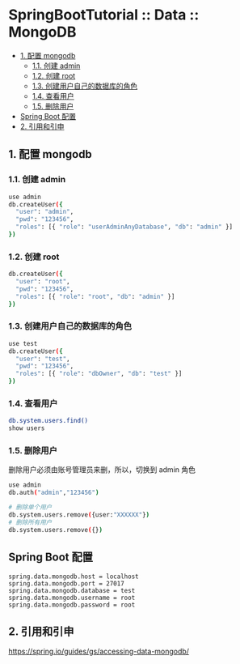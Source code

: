 # SpringBootTutorial :: Data :: MongoDB

<!-- TOC depthFrom:2 depthTo:3 -->

- [1. 配置 mongodb](#1-配置-mongodb)
    - [1.1. 创建 admin](#11-创建-admin)
    - [1.2. 创建 root](#12-创建-root)
    - [1.3. 创建用户自己的数据库的角色](#13-创建用户自己的数据库的角色)
    - [1.4. 查看用户](#14-查看用户)
    - [1.5. 删除用户](#15-删除用户)
- [Spring Boot 配置](#spring-boot-配置)
- [2. 引用和引申](#2-引用和引申)

<!-- /TOC -->

## 1. 配置 mongodb

### 1.1. 创建 admin

```bash
use admin
db.createUser({
  "user": "admin",
  "pwd": "123456",
  "roles": [{ "role": "userAdminAnyDatabase", "db": "admin" }]
})
```

### 1.2. 创建 root

```bash
db.createUser({
  "user": "root",
  "pwd": "123456",
  "roles": [{ "role": "root", "db": "admin" }]
})
```

### 1.3. 创建用户自己的数据库的角色

```bash
use test
db.createUser({
  "user": "test",
  "pwd": "123456",
  "roles": [{ "role": "dbOwner", "db": "test" }]
})
```

### 1.4. 查看用户

```bash
db.system.users.find()
show users
```

### 1.5. 删除用户

删除用户必须由账号管理员来删，所以，切换到 admin 角色

```bash
use admin
db.auth("admin","123456")

# 删除单个用户
db.system.users.remove({user:"XXXXXX"})
# 删除所有用户
db.system.users.remove({})
```

## Spring Boot 配置

```properties
spring.data.mongodb.host = localhost
spring.data.mongodb.port = 27017
spring.data.mongodb.database = test
spring.data.mongodb.username = root
spring.data.mongodb.password = root
```

## 2. 引用和引申

https://spring.io/guides/gs/accessing-data-mongodb/
